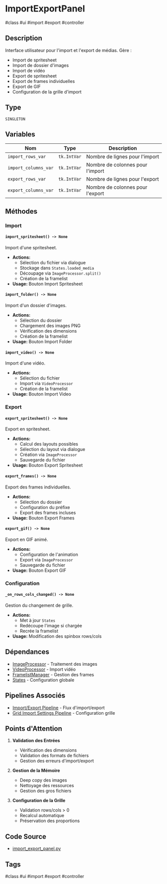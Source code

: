 # ImportExportPanel

#class #ui #import #export #controller

## Description
Interface utilisateur pour l'import et l'export de médias. Gère :
- Import de spritesheet
- Import de dossier d'images
- Import de vidéo
- Export de spritesheet
- Export de frames individuelles
- Export de GIF
- Configuration de la grille d'import

## Type
`SINGLETON`

## Variables
| Nom | Type | Description |
|-----|------|-------------|
| `import_rows_var` | `tk.IntVar` | Nombre de lignes pour l'import |
| `import_columns_var` | `tk.IntVar` | Nombre de colonnes pour l'import |
| `export_rows_var` | `tk.IntVar` | Nombre de lignes pour l'export |
| `export_columns_var` | `tk.IntVar` | Nombre de colonnes pour l'export |

## Méthodes

### Import
#### `import_spritesheet() -> None`
Import d'une spritesheet.
- **Actions:**
  - Sélection du fichier via dialogue
  - Stockage dans `States.loaded_media`
  - Découpage via `ImageProcessor.split()`
  - Création de la framelist
- **Usage:** Bouton Import Spritesheet

#### `import_folder() -> None`
Import d'un dossier d'images.
- **Actions:**
  - Sélection du dossier
  - Chargement des images PNG
  - Vérification des dimensions
  - Création de la framelist
- **Usage:** Bouton Import Folder

#### `import_video() -> None`
Import d'une vidéo.
- **Actions:**
  - Sélection du fichier
  - Import via `VideoProcessor`
  - Création de la framelist
- **Usage:** Bouton Import Video

### Export
#### `export_spritesheet() -> None`
Export en spritesheet.
- **Actions:**
  - Calcul des layouts possibles
  - Sélection du layout via dialogue
  - Création via `ImageProcessor`
  - Sauvegarde du fichier
- **Usage:** Bouton Export Spritesheet

#### `export_frames() -> None`
Export des frames individuelles.
- **Actions:**
  - Sélection du dossier
  - Configuration du préfixe
  - Export des frames incluses
- **Usage:** Bouton Export Frames

#### `export_gif() -> None`
Export en GIF animé.
- **Actions:**
  - Configuration de l'animation
  - Export via `ImageProcessor`
  - Sauvegarde du fichier
- **Usage:** Bouton Export GIF

### Configuration
#### `_on_rows_cols_changed() -> None`
Gestion du changement de grille.
- **Actions:**
  - Met à jour `States`
  - Redécoupe l'image si chargée
  - Recrée la framelist
- **Usage:** Modification des spinbox rows/cols

## Dépendances
- [ImageProcessor](/docs/classes/processor/image_processor.md) - Traitement des images
- [VideoProcessor](/docs/classes/processor/video_processor.md) - Import vidéo
- [FramelistManager](/docs/classes/core/framelist_manager.md) - Gestion des frames
- [States](/docs/classes/core/states.md) - Configuration globale

## Pipelines Associés
- [Import/Export Pipeline](/docs/pipelines/import_export.md) - Flux d'import/export
- [Grid Import Settings Pipeline](/docs/pipelines/grid_import_settings.md) - Configuration grille

## Points d'Attention
1. **Validation des Entrées**
   - Vérification des dimensions
   - Validation des formats de fichiers
   - Gestion des erreurs d'import/export

2. **Gestion de la Mémoire**
   - Deep copy des images
   - Nettoyage des ressources
   - Gestion des gros fichiers

3. **Configuration de la Grille**
   - Validation rows/cols > 0
   - Recalcul automatique
   - Préservation des proportions

## Code Source
- [import_export_panel.py](/src/ui/panels/import_export_panel.py)

## Tags
#class #ui #import #export #controller 